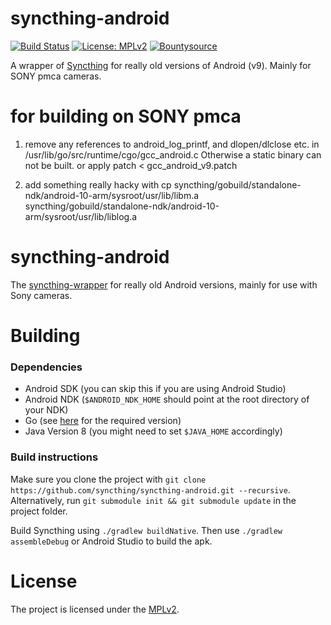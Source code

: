 # syncthing-android

[![Build Status](https://travis-ci.org/syncthing/syncthing-android.svg?branch=master)](https://travis-ci.org/syncthing/syncthing-android)
[![License: MPLv2](https://img.shields.io/badge/License-MPLv2-blue.svg)](https://opensource.org/licenses/MPL-2.0)
[![Bountysource](https://api.bountysource.com/badge/tracker?tracker_id=1183310)](https://www.bountysource.com/teams/syncthing-android)

A wrapper of [Syncthing](https://github.com/syncthing/syncthing) for really old versions of Android (v9). Mainly for SONY pmca cameras.

# for building on SONY pmca

1) remove any references to android_log_printf, and dlopen/dlclose etc. in /usr/lib/go/src/runtime/cgo/gcc_android.c
   Otherwise a static binary can not be built. or apply patch < gcc_android_v9.patch

2) add something really hacky with cp syncthing/gobuild/standalone-ndk/android-10-arm/sysroot/usr/lib/libm.a syncthing/gobuild/standalone-ndk/android-10-arm/sysroot/usr/lib/liblog.a

# syncthing-android

The [syncthing-wrapper](https://github.com/syncthing/syncthing-android) for really old Android versions, mainly for use with Sony cameras. 

# Building

### Dependencies
- Android SDK (you can skip this if you are using Android Studio)
- Android NDK (`$ANDROID_NDK_HOME` should point at the root directory of your NDK)
- Go (see [here](https://docs.syncthing.net/dev/building.html#prerequisites) for the required version)
- Java Version 8 (you might need to set `$JAVA_HOME` accordingly)

### Build instructions

Make sure you clone the project with
`git clone https://github.com/syncthing/syncthing-android.git --recursive`. Alternatively, run
`git submodule init && git submodule update` in the project folder.

Build Syncthing using `./gradlew buildNative`. Then use `./gradlew assembleDebug` or
Android Studio to build the apk.

# License

The project is licensed under the [MPLv2](LICENSE).
